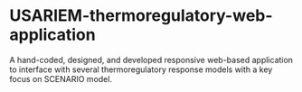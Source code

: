 # USARIEM-thermoregulatory-web-application
A hand-coded, designed, and developed responsive web-based application to interface with several thermoregulatory response models with a key focus on SCENARIO model.
